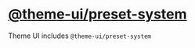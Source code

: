 # [@theme-ui/preset-system](https://theme-ui.com/presets/system)

Theme UI includes `@theme-ui/preset-system`